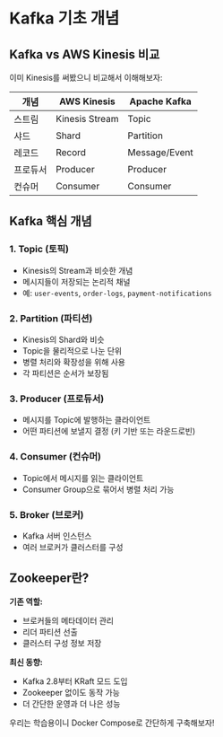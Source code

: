 # Kafka 기초 개념

## Kafka vs AWS Kinesis 비교

이미 Kinesis를 써봤으니 비교해서 이해해보자:

| 개념 | AWS Kinesis | Apache Kafka |
|------|-------------|--------------|
| 스트림 | Kinesis Stream | Topic |
| 샤드 | Shard | Partition |
| 레코드 | Record | Message/Event |
| 프로듀서 | Producer | Producer |
| 컨슈머 | Consumer | Consumer |

## Kafka 핵심 개념

### 1. Topic (토픽)
- Kinesis의 Stream과 비슷한 개념
- 메시지들이 저장되는 논리적 채널
- 예: `user-events`, `order-logs`, `payment-notifications`

### 2. Partition (파티션)
- Kinesis의 Shard와 비슷
- Topic을 물리적으로 나눈 단위
- 병렬 처리와 확장성을 위해 사용
- 각 파티션은 순서가 보장됨

### 3. Producer (프로듀서)
- 메시지를 Topic에 발행하는 클라이언트
- 어떤 파티션에 보낼지 결정 (키 기반 또는 라운드로빈)

### 4. Consumer (컨슈머)
- Topic에서 메시지를 읽는 클라이언트
- Consumer Group으로 묶어서 병렬 처리 가능

### 5. Broker (브로커)
- Kafka 서버 인스턴스
- 여러 브로커가 클러스터를 구성

## Zookeeper란?

**기존 역할:**
- 브로커들의 메타데이터 관리
- 리더 파티션 선출
- 클러스터 구성 정보 저장

**최신 동향:**
- Kafka 2.8부터 KRaft 모드 도입
- Zookeeper 없이도 동작 가능
- 더 간단한 운영과 더 나은 성능

우리는 학습용이니 Docker Compose로 간단하게 구축해보자!
